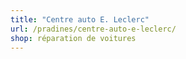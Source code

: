 ```yaml
---
title: "Centre auto E. Leclerc"
url: /pradines/centre-auto-e-leclerc/
shop: réparation de voitures
---
```

